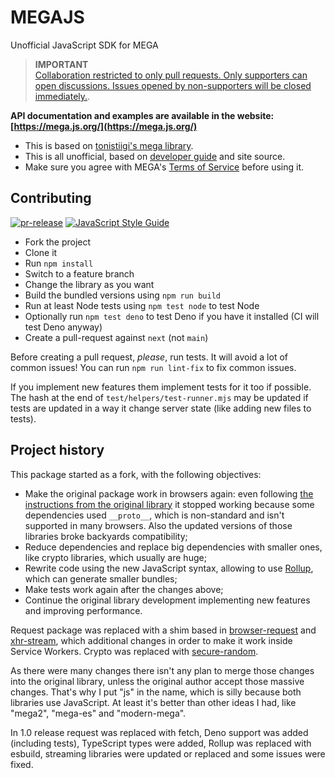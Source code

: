 # MEGAJS

Unofficial JavaScript SDK for MEGA

> **IMPORTANT**  
> [Collaboration restricted to only pull requests. Only supporters can open discussions. Issues opened by non-supporters will be closed immediately.](https://github.com/qgustavor/mega/discussions/138).

**API documentation and examples are available in the website: [https://mega.js.org/](https://mega.js.org/)**

* This is based on [tonistiigi's mega library](https://github.com/tonistiigi/mega).
* This is all unofficial, based on [developer guide](https://mega.nz/#developers) and site source.
* Make sure you agree with MEGA's [Terms of Service](https://mega.nz/#terms) before using it.

## Contributing

[![pr-release](https://img.shields.io/badge/-pr--release-blueviolet)](https://pr-release.org/) [![JavaScript Style Guide](https://img.shields.io/badge/code_style-standard-brightgreen.svg)](https://standardjs.com/)

- Fork the project
- Clone it
- Run `npm install`
- Switch to a feature branch
- Change the library as you want
- Build the bundled versions using `npm run build`
- Run at least Node tests using `npm test node` to test Node
- Optionally run `npm test deno` to test Deno if you have it installed (CI will test Deno anyway)
- Create a pull-request against `next` (not `main`)

Before creating a pull request, *please*, run tests. It will avoid a lot of common issues! You can run `npm run lint-fix` to fix common issues.

If you implement new features them implement tests for it too if possible. The hash at the end of `test/helpers/test-runner.mjs` may be updated if tests are updated in a way it change server state (like adding new files to tests).

## Project history

This package started as a fork, with the following objectives:

* Make the original package work in browsers again: even following [the instructions from the original library](https://github.com/tonistiigi/mega#browser-support) it stopped working because some dependencies used `__proto__`, which is non-standard and isn't supported in many browsers. Also the updated versions of those libraries broke backyards compatibility;
* Reduce dependencies and replace big dependencies with smaller ones, like crypto libraries, which usually are huge;
* Rewrite code using the new JavaScript syntax, allowing to use [Rollup](http://rollupjs.org/), which can generate smaller bundles;
* Make tests work again after the changes above;
* Continue the original library development implementing new features and improving performance.

Request package was replaced with a shim based in [browser-request](https://www.npmjs.com/package/browser-request) and [xhr-stream](https://www.npmjs.com/package/xhr-stream), which additional changes in order to make it work inside Service Workers. Crypto was replaced with [secure-random](https://www.npmjs.com/package/secure-random).

As there were many changes there isn't any plan to merge those changes into the original library, unless the original author accept those massive changes. That's why I put "js" in the name, which is silly because both libraries use JavaScript. At least it's better than other ideas I had, like "mega2", "mega-es" and "modern-mega".

In 1.0 release request was replaced with fetch, Deno support was added (including tests), TypeScript types were added, Rollup was replaced with esbuild, streaming libraries were updated or replaced and some issues were fixed.
